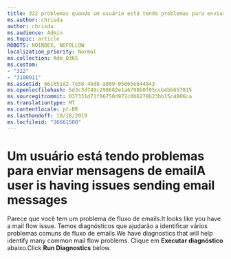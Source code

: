 ```yaml
---
title: 322 problemas quando um usuário está tendo problemas para enviar
ms.author: chrisda
author: chrisda
ms.audience: Admin
ms.topic: article
ROBOTS: NOINDEX, NOFOLLOW
localization_priority: Normal
ms.collection: Adm_O365
ms.custom:
- "322"
- "3100011"
ms.assetid: 66c651d2-7e58-4bd8-a009-05065e644043
ms.openlocfilehash: 5d3c3d749c298682e1a6798b0f05ccb4bb657015
ms.sourcegitcommit: 037331d71f06750d972c0b6278b23bb15c4806ca
ms.translationtype: MT
ms.contentlocale: pt-BR
ms.lasthandoff: 10/18/2019
ms.locfileid: "36661500"
---
```

# <a name="a-user-is-having-issues-sending-email-messages"></a><span data-ttu-id="f6aaa-102">Um usuário está tendo problemas para enviar mensagens de email</span><span class="sxs-lookup"><span data-stu-id="f6aaa-102">A user is having issues sending email messages</span></span>

<span data-ttu-id="f6aaa-103">Parece que você tem um problema de fluxo de emails.</span><span class="sxs-lookup"><span data-stu-id="f6aaa-103">It looks like you have a mail flow issue.</span></span> <span data-ttu-id="f6aaa-104">Temos diagnósticos que ajudarão a identificar vários problemas comuns de fluxo de emails.</span><span class="sxs-lookup"><span data-stu-id="f6aaa-104">We have diagnostics that will help identify many common mail flow problems.</span></span> <span data-ttu-id="f6aaa-105">Clique em **Executar diagnóstico** abaixo.</span><span class="sxs-lookup"><span data-stu-id="f6aaa-105">Click **Run Diagnostics** below.</span></span>
